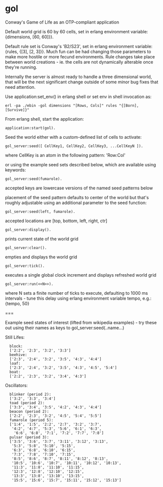gol
===
Conway's Game of Life as an OTP-compliant application 

Default world grid is 60 by 60 cells, set in erlang environment variable:
{dimensions, [60, 60]}}. 

Default rule set is Conway's 'B2/S23', set in erlang environment variable:
{rules, {[3], [2, 3]}}. Much fun can be had changing those parameters to 
make more hostile or more fecund environments. Rule changes take place between
world creations - ie. the cells are not dynamically alterable once they're running.

Internally the server is almost ready to handle a three dimensional world, that 
will be the next significant change outside of some minor bug fixes that need attention.

Use application:set_env() in erlang shell or set env in shell invocation as:

	erl -pa ./ebin -gol dimensions "[Rows, Cols]" rules "{[Born], [Survive]}"

From erlang shell, start the application:

	application:start(gol).
	
Seed the world either with a custom-defined list of cells to activate:

	gol_server:seed([ CellKey1, CellKey2, CellKey3, ...CellKeyN ]).

where CellKey is an atom in the following pattern:  'Row:Col'

or using the example seed sets described below, which are available using keywords:

	gol_server:seed(fumarole).

accepted keys are lowercase versions of the named seed patterns below

placement of the seed pattern defaults to center of the world but that's roughly 
adjustable using an additional parameter to the seed function:

	gol_server:seed(left, fumarole).

accepted locations are [top, bottom, left, right, ctr] 

	gol_server:display().

prints current state of the world grid

	gol_server:clear().

empties and displays the world grid

	gol_server:tick().

executes a single global clock increment and displays refreshed world grid

	gol_server:run(<<N>>).

where N sets a finite number of ticks to execute, defaulting to 1000 ms intervals - 
tune this delay using erlang environment variable tempo, e.g.:
{tempo, 50} 


===

Example seed states of interest (lifted from wikipedia examples) - 
try these out using their names as keys to gol_server:seed(..name...)
 
Still Lifes:

      block: 
      ['2:2', '2:3', '3:2', '3:3']
      beehive: 
      ['2:3', '2:4', '3:2', '3:5', '4:3', '4:4']
      loaf:
      ['2:3', '2:4', '3:2', '3:5', '4:3', '4:5', '5:4']
      boat:
      ['2:2', '2:3', '3:2', '3:4', '4:3']

Oscillators:

      blinker (period 2):
      ['3:2', '3:3', '3:4']
      toad (period 2):
      ['3:3', '3:4', '3:5', '4:2', '4:3', '4:4']
      beacon (period 2):
      ['2:2', '2:3', '3:2', '4:5', '5:4', '5:5']
      fumarole (period 5):
      ['1:4', '1:5', '2:2', '2:7', '3:2', '3:7', 
       '4:2', '4:7', '5:3', '5:6', '6:1', '6:3', 
        '6:6', '6:8', '7:1', '7:2', '7:7', '7:8']
      pulsar (period 3):
      ['3:5', '3:6', '3:7', '3:11', '3:12', '3:13',
       '5:3', '5:8', '5:10', '5:15',
       '6:3', '6:8', '6:10', '6:15', 
       '7:3', '7:8', '7:10', '7:15',
       '8:5', '8:6', '8:7', '8:11', '8:12', '8:13',
       '10:5', '10:6', '10:7', '10:11', '10:12', '10:13',
       '11:3', '11:8', '11:10', '11:15',
       '12:3', '12:8', '12:10', '12:15',
       '13:3', '13:8', '13:10', '13:15',
       '15:5', '15:6', '15:7', '15:11', '15:12', '15:13']
